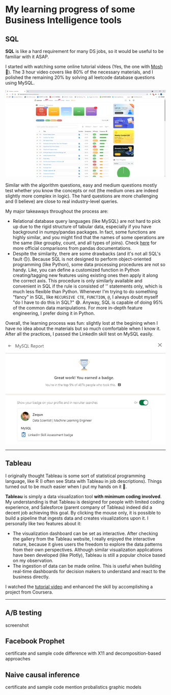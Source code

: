 # My learning progress of some Business Intelligence tools

## SQL
**SQL** is like a hard requirement for many DS jobs, so it would be useful to be familiar with it ASAP.

I started with watching some online tutorial videos (Yes, the one with [Mosh](https://youtu.be/7S_tz1z_5bA) :slightly_smiling_face:). The 3 hour video covers like 80% of the necessary materials, and I polished the remaining 20% by solving all leetcode database questions using MySQL.

![1](/SQL/leetcode-SQL.PNG)

Similar with the algorithm questions, easy and medium questions mostly test whether you know the concepts or not (the medium ones are indeed slightly more complex in logic). The hard questions are more challenging and (I believe) are close to real industry-level queries. 

My major takeaways throughout the process are:
* Relational database query languages (like MySQL) are not hard to pick up due to the rigid structure of tabular data, especially if you have background in numpy/pandas packages. In fact, some functions are highly similar, and you might find that the names of some operations are the same (like groupby, count, and all types of joins). Check [here](https://pandas.pydata.org/pandas-docs/stable/getting_started/comparison/comparison_with_sql.html) for more official comparisons from pandas documentations.
* Despite the similarity, there are some drawbacks (and it's not all SQL's fault :upside_down_face:). Because SQL is not designed to perform object-oriented programming (like Python), some data processing procedures are not so handy. Like, you can define a customized function in Python creating/tagging new features using existing ones then apply it along the correct axis. This procedure is only similarly available and convenient in SQL if the rule is consisted of '<if-else>' statements only, which is much less flexible than Python. Whenever I'm trying to do something "fancy" in SQL, like `RECURSIVE CTE`, `FUNCTION`, `@`, I always doubt myself "do I have to do this in SQL?" :sweat_smile:. Anyway, SQL is capable of doing 95% of the common data manipulations. For more in-depth feature engineering, I prefer doing it in Python.

Overall, the learning process was fun: slightly lost at the begining when I have no idea about the materials but so much comfortable when I know it. After all the practices, I passed the LinkedIn skill test on MySQL easily.

![2](/SQL/Capture.PNG)

---
## Tableau

I originally thought Tableau is some sort of statistical programming language, like R (I often see Stata with Tableau in job descriptions). Things turned out to be much easier when I put my hands on it :muscle:. 

**Tableau** is simply a data visualization tool **with minimum coding involved**. My understanding is that Tableau is designed for people with limited coding experience, and Salesforce (parent company of Tableau) indeed did a decent job achieving this goal. By clicking the mouse only, it is possible to build a pipeline that ingests data and creates visualizations upon it. I personally like two features about it:
* The visualization dashboard can be set as interactive. After checking the gallery from the Tableau website, I really enjoyed the interactive nature, because it gives users the freedom to explore the data patterns from their own perspectives. Although similar visualization applications have been developed (like Plotly), Tableau is still a popular choice based on my observation.
* The ingestion of data can be made online. This is useful when building real-time dashboards for decision makers to understand and react to the business directly.

I watched the [tutorial video]() and enhanced the skill by accomplishing a project from Coursera. 

---

## A/B testing
screenshot

## Facebook Prophet
certificate and sample code
difference with X11 and decomposition-based approaches

## Naive causal inference
certificate and sample code
mention probalistics graphic models
